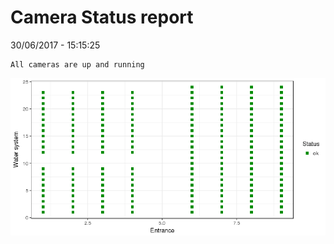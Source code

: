 Camera Status report
================
30/06/2017 - 15:15:25

    All cameras are up and running

![](camreport_files/figure-markdown_github/unnamed-chunk-2-1.png)
